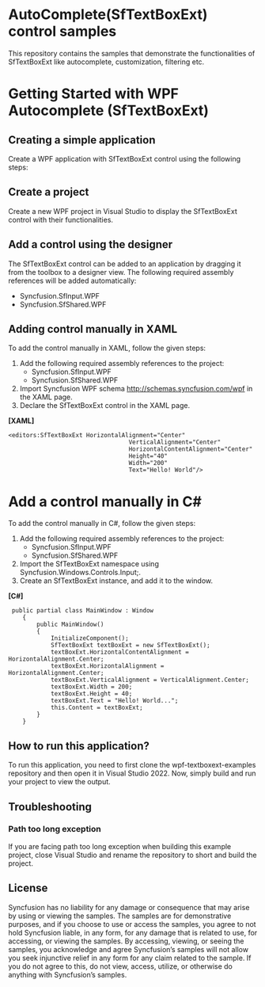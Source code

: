 # AutoComplete(SfTextBoxExt) control samples

This repository contains the samples that demonstrate the functionalities of SfTextBoxExt like autocomplete, customization, filtering etc.

#   Getting Started with WPF Autocomplete (SfTextBoxExt)

##  Creating a simple application
Create a WPF application with SfTextBoxExt control using the following steps:

##  Create a project
Create a new WPF project in Visual Studio to display the SfTextBoxExt control with their functionalities.

##  Add a control using the designer
The SfTextBoxExt control can be added to an application by dragging it from the toolbox to a designer view. The following required assembly references will be added automatically:

*   Syncfusion.SfInput.WPF
*   Syncfusion.SfShared.WPF

##  Adding control manually in XAML
To add the control manually in XAML, follow the given steps:

1.  Add the following required assembly references to the project:
    *   Syncfusion.SfInput.WPF
    *   Syncfusion.SfShared.WPF
2.  Import Syncfusion WPF schema http://schemas.syncfusion.com/wpf in the XAML page.
3.  Declare the SfTextBoxExt control in the XAML page.

**[XAML]**

```
<editors:SfTextBoxExt HorizontalAlignment="Center" 
                                  VerticalAlignment="Center" 
                                  HorizontalContentAlignment="Center"
                                  Height="40"
                                  Width="200" 
                                  Text="Hello! World"/>
```
#   Add a control manually in C#
To add the control manually in C#, follow the given steps:

1.  Add the following required assembly references to the project:
    *    Syncfusion.SfInput.WPF
    *    Syncfusion.SfShared.WPF
2.  Import the SfTextBoxExt namespace using Syncfusion.Windows.Controls.Input;.
3.  Create an SfTextBoxExt instance, and add it to the window.

**[C#]**

```
 public partial class MainWindow : Window
    {
        public MainWindow()
        {
            InitializeComponent();
            SfTextBoxExt textBoxExt = new SfTextBoxExt();
            textBoxExt.HorizontalContentAlignment = HorizontalAlignment.Center;
            textBoxExt.HorizontalAlignment = HorizontalAlignment.Center;
            textBoxExt.VerticalAlignment = VerticalAlignment.Center;
            textBoxExt.Width = 200;
            textBoxExt.Height = 40;
            textBoxExt.Text = "Hello! World...";
            this.Content = textBoxExt;
        }
    }
```
## How to run this application?

To run this application, you need to first clone the wpf-textboxext-examples repository and then open it in Visual Studio 2022. Now, simply build and run your project to view the output.

## <a name="troubleshooting"></a>Troubleshooting ##
### Path too long exception
If you are facing path too long exception when building this example project, close Visual Studio and rename the repository to short and build the project.

## License

Syncfusion has no liability for any damage or consequence that may arise by using or viewing the samples. The samples are for demonstrative purposes, and if you choose to use or access the samples, you agree to not hold Syncfusion liable, in any form, for any damage that is related to use, for accessing, or viewing the samples. By accessing, viewing, or seeing the samples, you acknowledge and agree Syncfusion’s samples will not allow you seek injunctive relief in any form for any claim related to the sample. If you do not agree to this, do not view, access, utilize, or otherwise do anything with Syncfusion’s samples.